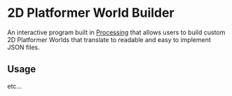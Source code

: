 # 2D Platformer World Builder

An interactive program built in [Processing](https://processing.org/) that allows users to build custom 2D Platformer Worlds that translate to readable and easy to implement JSON files.

## Usage

etc...